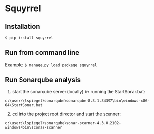 # Squyrrel

## Installation

```$ pip install squyrrel```

## Run from command line

Example:
```$ manage.py load_package squyrrel```

## Run Sonarqube analysis
1) start the sonarqube server (locally) by running the StartSonar.bat:
```
c:\users\lspiegel\sonarqube\sonarqube-8.3.1.34397\bin\windows-x86-64\StartSonar.bat
```
2) cd into the project root director and start the scanner:
```
c:\users\lspiegel\sonarqube\sonar-scanner-4.3.0.2102-windows\bin\sconar-scanner
```
